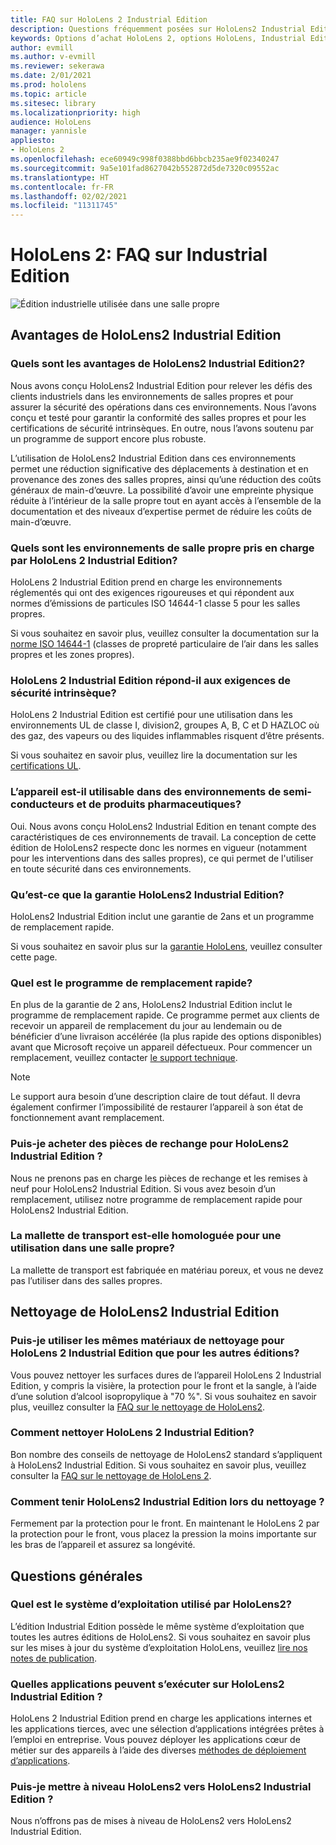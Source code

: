 ```yaml
---
title: FAQ sur HoloLens 2 Industrial Edition
description: Questions fréquemment posées sur HoloLens2 Industrial Edition
keywords: Options d’achat HoloLens 2, options HoloLens, Industrial Edition
author: evmill
ms.author: v-evmill
ms.reviewer: sekerawa
ms.date: 2/01/2021
ms.prod: hololens
ms.topic: article
ms.sitesec: library
ms.localizationpriority: high
audience: HoloLens
manager: yannisle
appliesto:
- HoloLens 2
ms.openlocfilehash: ece60949c998f0388bbd6bbcb235ae9f02340247
ms.sourcegitcommit: 9a5e101fad8627042b552872d5de7320c09552ac
ms.translationtype: HT
ms.contentlocale: fr-FR
ms.lasthandoff: 02/02/2021
ms.locfileid: "11311745"
---
```

# HoloLens 2: FAQ sur Industrial Edition

![Édition industrielle utilisée dans une salle propre](./images/industrial-sku-with-remote-assist.png)

## Avantages de HoloLens2 Industrial Edition

### Quels sont les avantages de HoloLens2 Industrial Edition2?

Nous avons conçu HoloLens2 Industrial Edition pour relever les défis des clients industriels dans les environnements de salles propres et pour assurer la sécurité des opérations dans ces environnements. Nous l’avons conçu et testé pour garantir la conformité des salles propres et pour les certifications de sécurité intrinsèques. En outre, nous l’avons soutenu par un programme de support encore plus robuste.

L’utilisation de HoloLens2 Industrial Edition dans ces environnements permet une réduction significative des déplacements à destination et en provenance des zones des salles propres, ainsi qu’une réduction des coûts généraux de main-d’œuvre. La possibilité d’avoir une empreinte physique réduite à l’intérieur de la salle propre tout en ayant accès à l’ensemble de la documentation et des niveaux d’expertise permet de réduire les coûts de main-d’œuvre.

### Quels sont les environnements de salle propre pris en charge par HoloLens 2 Industrial Edition?

HoloLens 2 Industrial Edition prend en charge les environnements réglementés qui ont des exigences rigoureuses et qui répondent aux normes d’émissions de particules ISO 14644-1 classe 5 pour les salles propres.

Si vous souhaitez en savoir plus, veuillez consulter la documentation sur la [norme ISO 14644-1](https://www.iso.org/standard/53394.html) (classes de propreté particulaire de l’air dans les salles propres et les zones propres).

### HoloLens 2 Industrial Edition répond-il aux exigences de sécurité intrinsèque?

HoloLens 2 Industrial Edition est certifié pour une utilisation dans les environnements UL de classe I, division2, groupes A, B, C et D HAZLOC où des gaz, des vapeurs ou des liquides inflammables risquent d’être présents.

Si vous souhaitez en savoir plus, veuillez lire la documentation sur les [certifications UL](https://www.ul.com/services/ul-and-c-ul-hazardous-areas-certification-north-america?csrf-token=CIwNZNlR4XbisJF39I8yWnWX9wX4WFoz&amp;Search=UL+Class+I%2C+Dev+2+&amp;search-submit=Search).

### L’appareil est-il utilisable dans des environnements de semi-conducteurs et de produits pharmaceutiques?

Oui. Nous avons conçu HoloLens2 Industrial Edition en tenant compte des caractéristiques de ces environnements de travail. La conception de cette édition de HoloLens2 respecte donc les normes en vigueur (notamment pour les interventions dans des salles propres), ce qui permet de l'utiliser en toute sécurité dans ces environnements.

### Qu’est-ce que la garantie HoloLens2 Industrial Edition?

HoloLens2 Industrial Edition inclut une garantie de 2ans et un programme de remplacement rapide.

Si vous souhaitez en savoir plus sur la [garantie HoloLens](https://support.microsoft.com/warranty), veuillez consulter cette page.

### Quel est le programme de remplacement rapide?

En plus de la garantie de 2 ans, HoloLens2 Industrial Edition inclut le programme de remplacement rapide. Ce programme permet aux clients de recevoir un appareil de remplacement du jour au lendemain ou de bénéficier d’une livraison accélérée (la plus rapide des options disponibles) avant que Microsoft reçoive un appareil défectueux. Pour commencer un remplacement, veuillez contacter [le support technique](https://aka.ms/hololenssupport).

> [!NOTE]
> Le support aura besoin d’une description claire de tout défaut. Il devra également confirmer l’impossibilité de restaurer l’appareil à son état de fonctionnement avant remplacement.

### Puis-je acheter des pièces de rechange pour HoloLens2 Industrial Edition ?

Nous ne prenons pas en charge les pièces de rechange et les remises à neuf pour HoloLens2 Industrial Edition. Si vous avez besoin d’un remplacement, utilisez notre programme de remplacement rapide pour HoloLens2 Industrial Edition.

### La mallette de transport est-elle homologuée pour une utilisation dans une salle propre?

La mallette de transport est fabriquée en matériau poreux, et vous ne devez pas l’utiliser dans des salles propres.

## Nettoyage de HoloLens2 Industrial Edition

### Puis-je utiliser les mêmes matériaux de nettoyage pour HoloLens 2 Industrial Edition que pour les autres éditions?

Vous pouvez nettoyer les surfaces dures de l’appareil HoloLens 2 Industrial Edition, y compris la visière, la protection pour le front et la sangle, à l’aide d’une solution d’alcool isopropylique à &quot;70 %&quot;. Si vous souhaitez en savoir plus, veuillez consulter la [FAQ sur le nettoyage de HoloLens2](https://docs.microsoft.com/hololens/hololens2-maintenance).

### Comment nettoyer HoloLens 2 Industrial Edition?

Bon nombre des conseils de nettoyage de HoloLens2 standard s’appliquent à HoloLens2 Industrial Edition. Si vous souhaitez en savoir plus, veuillez consulter la [FAQ sur le nettoyage de HoloLens 2](https://docs.microsoft.com/hololens/hololens2-maintenance).

### Comment tenir HoloLens2 Industrial Edition lors du nettoyage ?

Fermement par la protection pour le front. En maintenant le HoloLens 2 par la protection pour le front, vous placez la pression la moins importante sur les bras de l’appareil et assurez sa longévité.

## Questions générales

### Quel est le système d’exploitation utilisé par HoloLens2?

L’édition Industrial Edition possède le même système d’exploitation que toutes les autres éditions de HoloLens2. Si vous souhaitez en savoir plus sur les mises à jour du système d’exploitation HoloLens, veuillez [lire nos notes de publication](hololens-release-notes.md).

### Quelles applications peuvent s’exécuter sur HoloLens2 Industrial Edition ?

HoloLens 2 Industrial Edition prend en charge les applications internes et les applications tierces, avec une sélection d’applications intégrées prêtes à l’emploi en entreprise. Vous pouvez déployer les applications cœur de métier sur des appareils à l’aide des diverses [méthodes de déploiement d’applications](https://docs.microsoft.com/hololens/app-deploy-overview).

### Puis-je mettre à niveau HoloLens2 vers HoloLens2 Industrial Edition ?

Nous n’offrons pas de mises à niveau de HoloLens2 vers HoloLens2 Industrial Edition.
